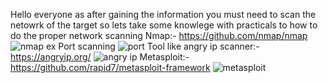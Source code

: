 Hello everyone as after gaining the information you must need to scan the netowrk of the target so lets take some knowlege with practicals to how to do the proper network scanning
Nmap:- https://github.com/nmap/nmap
![nmap ex](https://github.com/user-attachments/assets/21db63a2-bcd3-4e4b-90c6-fe56991b9428)
Port scanning
![port](https://github.com/user-attachments/assets/e08ff138-e0ae-403f-bc62-6c5e9fd40982)
Tool like angry ip scanner:- https://angryip.org/
![angry ip](https://github.com/user-attachments/assets/a41c2ab5-94f3-4400-b0e7-e17e313e1ada)
Metasploit:- https://github.com/rapid7/metasploit-framework
![metasploit](https://github.com/user-attachments/assets/b7887f89-8718-42ae-b0de-8f23c8cb1c8b)
